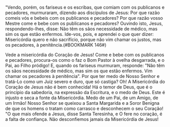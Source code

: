 
"Vendo, porém, os fariseus e os escribas, que comiam com os publicanos e pecadores, murmuraram, dizendo aos discípulos de Jesus: Por que razão comeis vós e bebeis com os publicanos e pecadores? Por que razão vosso Mestre come e bebe com os publicanos e pecadores? Ouvindo isto, Jesus, respondendo-lhes, disse: Não têm os sãos necessidade de médico, mas sim os que estão enfermos. Ide-vos, pois, e aprendei o que quer dizer: Misericórdia quero e não sacrifício, porque não vim chamar os justos, mas os pecadores, à penitência.(#BOOKMARK 146#)

Vede a misericórdia do Coração de Jesus! Come e bebe com os publicanos e pecadores, procura-os como o faz o Bom Pastor à ovelha desgarrada, e o Pai, ao Filho pródigo! E, quando os fariseus murmuram, responde: "Não têm os sãos necessidade de médico, mas sim os que estão enfermos. Vim chamar os pecadores à penitência". Por que ter medo de Nosso Senhor e tratá-Lo como um Juiz severo e duro, que só castiga? Oh! A Misericórdia do Coração de Jesus não é bem conhecida! Há o temor de Deus, que é o princípio da sabedoria, na expressão da Escritura, e o medo de Deus. Este é injusto e seca a fonte da Misericórdia. Medo de um Pai, de um Amigo, de um Irmão! Nosso Senhor se queixou a Santa Margarida e a Soror Benigna de que os homens o tratam como carrasco e desconhecem o seu Coração! "O que mais ofende a Jesus, disse Santa Teresinha, e O fere no coração, é a falta de confiança. Não desconfiemos jamais da Misericórdia de Jesus!

